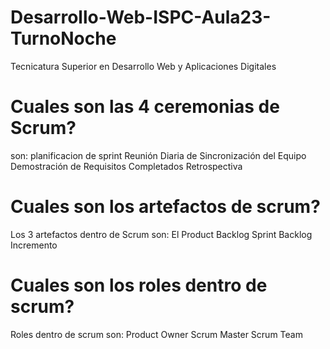 # Desarrollo-Web-ISPC-Aula23-TurnoNoche
Tecnicatura Superior en Desarrollo Web y Aplicaciones Digitales

# Cuales son las 4 ceremonias de Scrum?
son: 
planificacion de sprint
Reunión Diaria de Sincronización del Equipo
Demostración de Requisitos Completados
Retrospectiva

# Cuales son los artefactos de scrum?
Los 3 artefactos dentro de Scrum son:
El Product Backlog
Sprint Backlog
Incremento

# Cuales son los roles dentro de scrum?
Roles dentro de scrum son:
Product Owner 
Scrum Master 
Scrum Team
